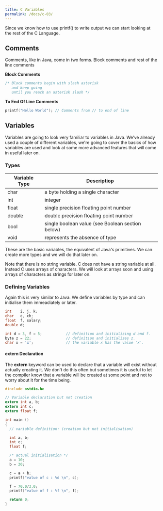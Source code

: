 ```yaml
---
title: C Variables
permalink: /docs/c-03/
---
```


Since we know how to use printf() to write output we can start looking at the rest of the C Language.  

## Comments

Comments, like in Java, come in two forms. Block comments and rest of the line comments

**Block Comments**
```c
/* Block comments begin with slash asterisk
   and keep going
   until you reach an asterisk slash */
```
**To End Of Line Comments**
```c
printf("Hello World"); // Comments from // to end of line
```

## Variables

Variables are going to look very familiar to variables in Java. We've already used a couple of different variables, we're going to cover the basics of how variables are used and look at some more advanced features that will come in useful later on.  

### Types

| Variable Type | Descriptiop |
| --- | --- |
| char | a byte holding a single character |
| int | integer |
| float | single precision floating point number |
| double | double precision floating point number |
| bool | single boolean value (see Boolean section below) |
| void | represents the absence of type |

These are the basic variables, the equivalent of Java's primitives. We can create more types and we will do that later on.  

Note that there is no string variable. C does not have a string variable at all. Instead C uses arrays of characters. We will look at arrays soon and using arrays of characters as strings for later on.  

### Defining Variables

Again this is very similar to Java. We define variables by type and can initialise them immeadiately or later.  

```c
int    i, j, k;
char   c, ch;
float  f, salary;
double d;
```
```c
int d = 3, f = 5;           // definition and initializing d and f. 
byte z = 22;                // definition and initializes z. 
char x = 'x';               // the variable x has the value 'x'.
```

#### extern Declaration
The **extern** keyword can be used to declare that a variable will exist without actually creating it. We don't do this often but sometimes it is useful to let the compiler know that a variable will be created at some point and not to worry about it for the time being.  

```c
#include <stdio.h>

// Variable declaration but not creation
extern int a, b;
extern int c;
extern float f;

int main () 
{
  // variable definition: (creation but not initialisation)

  int a, b;
  int c;
  float f;

  /* actual initialisation */
  a = 10;
  b = 20;

  c = a + b;
  printf("value of c : %d \n", c);

  f = 70.0/3.0;
  printf("value of f : %f \n", f);

  return 0;
}
```
